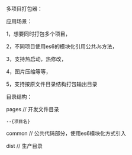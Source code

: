 多项目打包器：

应用场景：

  1，想要同时打包多个项目，

  2，不同项目使用es6的模块化引用公共Js方法，

  3，支持热启动，热修改，

  4，图片压缩等等，

  5，支持按原文件目录结构打包输出目录


目录结构：

  pages       // 开发文件目录

    --{项目名}

  common      // 公共代码部分，使用es6模块化方式引入
  
  dist        // 生产目录